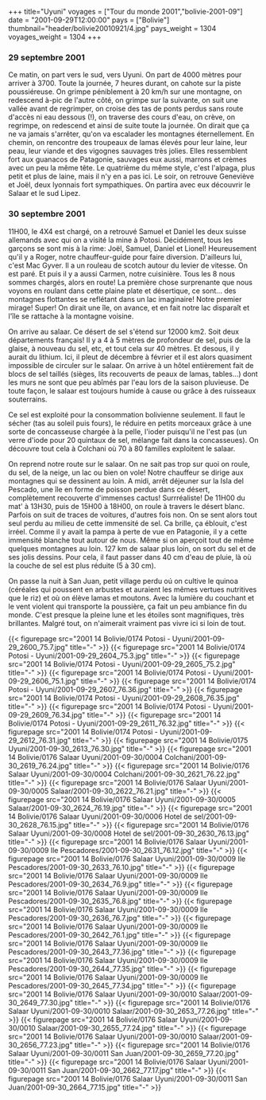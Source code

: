 +++
title="Uyuni"
voyages = ["Tour du monde 2001","bolivie-2001-09"]
date = "2001-09-29T12:00:00"
pays = ["Bolivie"]
thumbnail="header/bolivie20010921/4.jpg"
pays_weight = 1304
voyages_weight = 1304
+++
### 29 septembre 2001

Ce matin, on part vers le sud, vers Uyuni. On part de 4000 mètres pour arriver 
à 3700. Toute la journée, 7 heures durant, on cahote sur la piste poussiéreuse. 
On grimpe péniblement à 20 km/h sur une montagne, on redescend à-pic de l'autre 
côté, on grimpe sur la suivante, on suit une vallée avant de regrimper, on croise 
des tas de ponts perdus sans route d'accès ni eau dessous (!), on traverse des 
cours d'eau, on crève, on regrimpe, on redescend et ainsi de suite toute la 
journée. On dirait que ça ne va jamais s'arrêter, qu'on va escalader les montagnes 
éternellement. En chemin, on rencontre des troupeaux de lamas élevés pour leur 
laine, leur peau, leur viande et des vigognes sauvages très jolies. Elles ressemblent 
fort aux guanacos de Patagonie, sauvages eux aussi, marrons et crèmes avec un 
peu la même tête. Le quatrième du même style, c'est l'alpaga, plus petit et 
plus de laine, mais il n'y en a pas ici. Le soir, on retrouve Geneviève et Joël, 
deux lyonnais fort sympathiques. On partira avec eux découvrir le Salaar et 
le sud Lipez.

### 30 septembre 2001

11H00, le 4X4 est chargé, on a retrouvé Samuel et Daniel les deux suisse allemands 
avec qui on a visité la mine à Potosi. Décidément, tous les garçons se sont 
mis à la rime: Joël, Samuel, Daniel et Lionel! Heureusement qu'il y a Roger, 
notre chauffeur-guide pour faire diversion. D'ailleurs lui, c'est Mac Gyver. 
Il a un rouleau de scotch autour du levier de vitesse. On est paré. Et puis 
il y a aussi Carmen, notre cuisinière. Tous les 8 nous sommes chargés, alors 
en route! La première chose surprenante que nous voyons en roulant dans cette 
plaine plate et désertique, ce sont... des montagnes flottantes se reflétant 
dans un lac imaginaire! Notre premier mirage! Super! On dirait une île, on avance, 
et en fait notre lac disparaît et l'île se rattache à la montagne voisine. 

On arrive au salaar. Ce désert de sel s'étend sur 12000 km2. Soit deux départements 
français! Il y a 4 à 5 mètres de profondeur de sel, puis de la glaise, à nouveau 
du sel, etc, et tout cela sur 40 mètres. Et desous, il y aurait du lithium. 
Ici, il pleut de décembre à février et il est alors quasiment impossible de 
circuler sur le salaar. On arrive à un hôtel entièrement fait de blocs de sel 
taillés (sièges, lits recouverts de peaux de lamas, tables...) dont les murs 
ne sont que peu abîmés par l'eau lors de la saison pluvieuse. De toute façon, 
le salaar est toujours humide à cause ou grâce à des ruisseaux souterrains.

Ce sel est exploité pour la consommation bolivienne seulement. Il faut le sécher 
(tas au soleil puis fours), le réduire en petits morceaux grâce à une sorte 
de concasseuse chargée à la pelle, l'ioder puisqu'il ne l'est pas (un verre 
d'iode pour 20 quintaux de sel, mélange fait dans la concasseues). On découvre 
tout cela à Colchani où 70 à 80 familles exploitent le salaar. 

On reprend notre route sur le salaar. On ne sait pas trop sur quoi on roule, 
du sel, de la neige, un lac ou bien on vole! Notre chauffeur se dirige aux montagnes 
qui se dessinent au loin. A midi, arrêt déjeuner sur la Isla del Pescado, une 
île en forme de poisson perdue dans ce désert, complètement recouverte d'immenses 
cactus! Surrréaliste! De 11H00 du mat' à 13H30, puis de 15H00 à 18H00, on roule 
à travers le désert blanc. Parfois on suit de traces de voitures, d'autres fois 
non. On se sent alors tout seul perdu au milieu de cette immensité de sel. Ca 
brille, ça éblouit, c'est irréel. Comme il y avait la pampa à perte de vue en 
Patagonie, il y a cette immensité blanche tout autour de nous. Même si on aperçoit 
tout de même quelques montagnes au loin. 127 km de salaar plus loin, on sort 
du sel et de ses jolis dessins. Pour cela, il faut passer dans 40 cm d'eau de 
pluie, là où la couche de sel est plus réduite (5 à 30 cm).

On passe la nuit à San Juan, petit village perdu oú on cultive le quinoa (céréales 
qui poussent en arbustes et auraient les mêmes vertues nutritives que le riz) 
et où on élève lamas et moutons. Avec la lumière du couchant et le vent violent 
qui transporte la poussière, ça fait un peu ambiance fin du monde. C'est presque 
la pleine lune et les étoiles sont magnifiques, très brillantes. Malgré tout, 
on n'aimerait vraiment pas vivre ici si loin de tout. 


<div id="TOTO">{{< figurepage src="2001 14 Bolivie/0174 Potosi - Uyuni/2001-09-29_2600_75.7.jpg" title="-"  >}}
{{< figurepage src="2001 14 Bolivie/0174 Potosi - Uyuni/2001-09-29_2604_75.3.jpg" title="-"  >}}
{{< figurepage src="2001 14 Bolivie/0174 Potosi - Uyuni/2001-09-29_2605_75.2.jpg" title="-"  >}}
{{< figurepage src="2001 14 Bolivie/0174 Potosi - Uyuni/2001-09-29_2606_75.1.jpg" title="-"  >}}
{{< figurepage src="2001 14 Bolivie/0174 Potosi - Uyuni/2001-09-29_2607_76.36.jpg" title="-"  >}}
{{< figurepage src="2001 14 Bolivie/0174 Potosi - Uyuni/2001-09-29_2608_76.35.jpg" title="-"  >}}
{{< figurepage src="2001 14 Bolivie/0174 Potosi - Uyuni/2001-09-29_2609_76.34.jpg" title="-"  >}}
{{< figurepage src="2001 14 Bolivie/0174 Potosi - Uyuni/2001-09-29_2611_76.32.jpg" title="-"  >}}
{{< figurepage src="2001 14 Bolivie/0174 Potosi - Uyuni/2001-09-29_2612_76.31.jpg" title="-"  >}}
{{< figurepage src="2001 14 Bolivie/0175 Uyuni/2001-09-30_2613_76.30.jpg" title="-"  >}}
{{< figurepage src="2001 14 Bolivie/0176 Salaar Uyuni/2001-09-30/0004 Colchani/2001-09-30_2619_76.24.jpg" title="-"  >}}
{{< figurepage src="2001 14 Bolivie/0176 Salaar Uyuni/2001-09-30/0004 Colchani/2001-09-30_2621_76.22.jpg" title="-"  >}}
{{< figurepage src="2001 14 Bolivie/0176 Salaar Uyuni/2001-09-30/0005 Salaar/2001-09-30_2622_76.21.jpg" title="-"  >}}
{{< figurepage src="2001 14 Bolivie/0176 Salaar Uyuni/2001-09-30/0005 Salaar/2001-09-30_2624_76.19.jpg" title="-"  >}}
{{< figurepage src="2001 14 Bolivie/0176 Salaar Uyuni/2001-09-30/0006 Hotel de sel/2001-09-30_2628_76.15.jpg" title="-"  >}}
{{< figurepage src="2001 14 Bolivie/0176 Salaar Uyuni/2001-09-30/0008 Hotel de sel/2001-09-30_2630_76.13.jpg" title="-"  >}}
{{< figurepage src="2001 14 Bolivie/0176 Salaar Uyuni/2001-09-30/0009 Ile Pescadores/2001-09-30_2631_76.12.jpg" title="-"  >}}
{{< figurepage src="2001 14 Bolivie/0176 Salaar Uyuni/2001-09-30/0009 Ile Pescadores/2001-09-30_2633_76.10.jpg" title="-"  >}}
{{< figurepage src="2001 14 Bolivie/0176 Salaar Uyuni/2001-09-30/0009 Ile Pescadores/2001-09-30_2634_76.9.jpg" title="-"  >}}
{{< figurepage src="2001 14 Bolivie/0176 Salaar Uyuni/2001-09-30/0009 Ile Pescadores/2001-09-30_2635_76.8.jpg" title="-"  >}}
{{< figurepage src="2001 14 Bolivie/0176 Salaar Uyuni/2001-09-30/0009 Ile Pescadores/2001-09-30_2636_76.7.jpg" title="-"  >}}
{{< figurepage src="2001 14 Bolivie/0176 Salaar Uyuni/2001-09-30/0009 Ile Pescadores/2001-09-30_2642_76.1.jpg" title="-"  >}}
{{< figurepage src="2001 14 Bolivie/0176 Salaar Uyuni/2001-09-30/0009 Ile Pescadores/2001-09-30_2643_77.36.jpg" title="-"  >}}
{{< figurepage src="2001 14 Bolivie/0176 Salaar Uyuni/2001-09-30/0009 Ile Pescadores/2001-09-30_2644_77.35.jpg" title="-"  >}}
{{< figurepage src="2001 14 Bolivie/0176 Salaar Uyuni/2001-09-30/0009 Ile Pescadores/2001-09-30_2645_77.34.jpg" title="-"  >}}
{{< figurepage src="2001 14 Bolivie/0176 Salaar Uyuni/2001-09-30/0010 Salaar/2001-09-30_2649_77.30.jpg" title="-"  >}}
{{< figurepage src="2001 14 Bolivie/0176 Salaar Uyuni/2001-09-30/0010 Salaar/2001-09-30_2653_77.26.jpg" title="-"  >}}
{{< figurepage src="2001 14 Bolivie/0176 Salaar Uyuni/2001-09-30/0010 Salaar/2001-09-30_2655_77.24.jpg" title="-"  >}}
{{< figurepage src="2001 14 Bolivie/0176 Salaar Uyuni/2001-09-30/0010 Salaar/2001-09-30_2656_77.23.jpg" title="-"  >}}
{{< figurepage src="2001 14 Bolivie/0176 Salaar Uyuni/2001-09-30/0011 San Juan/2001-09-30_2659_77.20.jpg" title="-"  >}}
{{< figurepage src="2001 14 Bolivie/0176 Salaar Uyuni/2001-09-30/0011 San Juan/2001-09-30_2662_77.17.jpg" title="-"  >}}
{{< figurepage src="2001 14 Bolivie/0176 Salaar Uyuni/2001-09-30/0011 San Juan/2001-09-30_2664_77.15.jpg" title="-"  >}}
</DIV>


